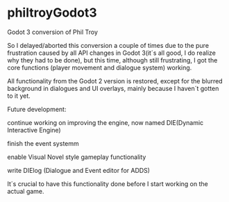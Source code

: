 # philtroyGodot3
Godot 3 conversion of Phil Troy

So I delayed/aborted this conversion a couple of times due to the pure frustration caused by all API changes in Godot 3(it´s all good, I 
do realize why they had to be done), but this time, although still frustrating, I got the core functions (player movement and dialogue 
system) working.

All functionality from the Godot 2 version is restored, except for the blurred background in dialogues and UI overlays, mainly because I haven´t gotten to it yet.

Future development:

continue working on improving the engine, now named DIE(Dynamic Interactive Engine)

finish the event systemm

enable Visual Novel style gameplay functionality

write DIElog (Dialogue and Event editor for ADDS)


It´s crucial to have this functionality done before I start working on the actual game.
